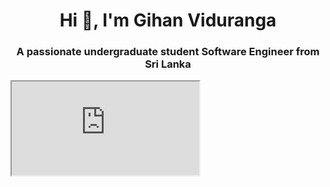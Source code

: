 <h1 align="center">Hi 👋, I'm Gihan Viduranga</h1>
<h3 align="center">A passionate undergraduate student Software Engineer from Sri Lanka</h3>
<iframe src=https://media3.giphy.com/media/v1.Y2lkPTc5MGI3NjExcGFxazdxNXo0YTZ3MHdraGE2cGhhMTFubmRyMHJwa290dWdrZXloNyZlcD12MV9pbnRlcm5hbF9naWZfYnlfaWQmY3Q9Zw/eWN3KoFveUDPfQUO3m/giphy.gif>
- 🌱 I’m currently learning **JAVA,MySQL**

- 📫 How to reach me **gihanvidu123@gmail.com**

<h3 align="left">Connect with me:</h3>
<p align="left">
<a href="https://fb.com/https://www.facebook.com/viduranga.wijiratna" target="blank"><img align="center" src="https://raw.githubusercontent.com/rahuldkjain/github-profile-readme-generator/master/src/images/icons/Social/facebook.svg" alt="https://www.facebook.com/viduranga.wijiratna" height="30" width="40" /></a>
<a href="https://instagram.com/https://www.instagram.com/__gihanvidu__98/" target="blank"><img align="center" src="https://raw.githubusercontent.com/rahuldkjain/github-profile-readme-generator/master/src/images/icons/Social/instagram.svg" alt="https://www.instagram.com/__gihanvidu__98/" height="30" width="40" /></a>
</p>

<h3 align="left">Languages and Tools:</h3>
<p align="left"> <a href="https://git-scm.com/" target="_blank" rel="noreferrer"> <img src="https://www.vectorlogo.zone/logos/git-scm/git-scm-icon.svg" alt="git" width="40" height="40"/> </a> <a href="https://www.java.com" target="_blank" rel="noreferrer"> <img src="https://raw.githubusercontent.com/devicons/devicon/master/icons/java/java-original.svg" alt="java" width="40" height="40"/> </a> <a href="https://www.linux.org/" target="_blank" rel="noreferrer"> <img src="https://raw.githubusercontent.com/devicons/devicon/master/icons/linux/linux-original.svg" alt="linux" width="40" height="40"/> </a> <a href="https://www.mysql.com/" target="_blank" rel="noreferrer"> <img src="https://raw.githubusercontent.com/devicons/devicon/master/icons/mysql/mysql-original-wordmark.svg" alt="mysql" width="40" height="40"/> </a> <a href="https://www.photoshop.com/en" target="_blank" rel="noreferrer"> <img src="https://raw.githubusercontent.com/devicons/devicon/master/icons/photoshop/photoshop-line.svg" alt="photoshop" width="40" height="40"/> </a> </p>
